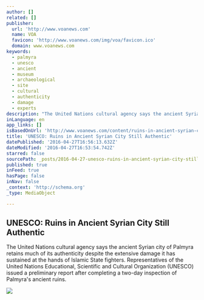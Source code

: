 ```yaml
---
author: []
related: []
publisher:
  url: 'http://www.voanews.com'
  name: VOA
  favicon: 'http://www.voanews.com/img/voa/favicon.ico'
  domain: www.voanews.com
keywords:
  - palmyra
  - unesco
  - ancient
  - museum
  - archaeological
  - site
  - cultural
  - authenticity
  - damage
  - experts
description: "The United Nations cultural agency says the ancient Syrian city of Palmyra retains much of its authenticity despite the extensive damage it has sustained at the hands of Islamic State fighters. Representatives of the United Nations Educational, Scientific and Cultural Organization (UNESCO) issued a preliminary report after completing a two-day inspection of Palmyra's ancient ruins."
inLanguage: en
app_links: []
isBasedOnUrl: 'http://www.voanews.com/content/ruins-in-ancient-syrian-city-still-authentic-says-unesco/3304969.html'
title: 'UNESCO: Ruins in Ancient Syrian City Still Authentic'
datePublished: '2016-04-27T16:56:13.632Z'
dateModified: '2016-04-27T16:53:54.742Z'
starred: false
sourcePath: _posts/2016-04-27-unesco-ruins-in-ancient-syrian-city-still-authentic.md
published: true
inFeed: true
hasPage: false
inNav: false
_context: 'http://schema.org'
_type: MediaObject

---
```

<article style=""><h1>UNESCO: Ruins in Ancient Syrian City Still Authentic</h1><p>The United Nations cultural agency says the ancient Syrian city of Palmyra retains much of its authenticity despite the extensive damage it has sustained at the hands of Islamic State fighters. Representatives of the United Nations Educational, Scientific and Cultural Organization (UNESCO) issued a preliminary report after completing a two-day inspection of Palmyra's ancient ruins.</p><img src="http://gdb.voanews.com/FEDDC0AE-7B6F-4D03-A8EF-AD0495505A52_mw1024_mh1024_s.jpg" /></article>